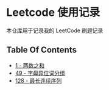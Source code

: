# Leetcode 使用记录

本仓库用于记录我的 LeetCode 刷题记录

## Table Of Contents

- [1 - 两数之和](ans/1.cpp)
- [49 - 字母异位词分组](ans/49.cpp)
- [128 - 最长连续序列](ans/128.cpp)
